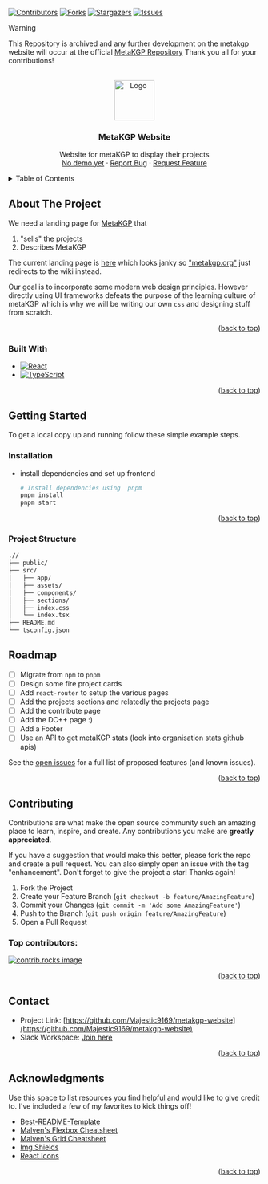 <!-- Improved compatibility of back to top link: See: https://github.com/othneildrew/Best-README-Template/pull/73 -->
<a id="readme-top"></a>
<!--
*** Thanks for checking out the Best-README-Template. If you have a suggestion
*** that would make this better, please fork the repo and create a pull request
*** or simply open an issue with the tag "enhancement".
*** Don't forget to give the project a star!
*** Thanks again! Now go create something AMAZING! :D
-->



<!-- PROJECT SHIELDS -->
<!--
*** I'm using markdown "reference style" links for readability.
*** Reference links are enclosed in brackets [ ] instead of parentheses ( ).
*** See the bottom of this document for the declaration of the reference variables
*** for contributors-url, forks-url, etc. This is an optional, concise syntax you may use.
*** https://www.markdownguide.org/basic-syntax/#reference-style-links
-->
[![Contributors][contributors-shield]][contributors-url]
[![Forks][forks-shield]][forks-url]
[![Stargazers][stars-shield]][stars-url]
[![Issues][issues-shield]][issues-url]

> [!WARNING]
> This Repository is archived and any further development on the metakgp website will occur at the official [MetaKGP Repository](https://github.com/metakgp/metakgp.org)
> Thank you all for your contributions!

<!-- PROJECT LOGO -->
<br />
<div align="center">
  <a href="https://github.com/Majestic9169/metakgp-website">
    <img src="https://external-content.duckduckgo.com/iu/?u=https%3A%2F%2Favatars.githubusercontent.com%2Fu%2F11089056%3Fs%3D280%26v%3D4&f=1&nofb=1&ipt=256d00f50ccece811f04675b62fb37d0857a0bcd7f8e2fdc59483c08d2eed445&ipo=images" alt="Logo" width="80" height="80">
  </a>

  <h3 align="center">MetaKGP Website</h3>

  <p align="center">
    Website for metaKGP to display their projects
    <br />
    <a href="https://github.com/Majestic9169/metakgp-website">No demo yet</a>
    ·
    <a href="https://github.com/Majestic9169/metakgp-website/issues/new?labels=bug&template=bug-report---.md">Report Bug</a>
    ·
    <a href="https://github.com/Majestic9169/metakgp-website/issues/new?labels=enhancement&template=feature-request---.md">Request Feature</a>
  </p>
</div>



<!-- TABLE OF CONTENTS -->
<details>
  <summary>Table of Contents</summary>
  <ol>
    <li>
      <a href="#about-the-project">About The Project</a>
      <ul>
        <li><a href="#built-with">Built With</a></li>
      </ul>
    </li>
    <li>
      <a href="#getting-started">Getting Started</a>
      <ul>
        <li><a href="#installation">Installation</a></li>
        <li><a href="#project-structure">Project Structure</a></li>
      </ul>
    </li>
    <li><a href="#roadmap">Roadmap</a></li>
    <li><a href="#contributing">Contributing</a></li>
    <li><a href="#contact">Contact</a></li>
    <li><a href="#acknowledgments">Acknowledgments</a></li>
  </ol>
</details>



<!-- ABOUT THE PROJECT -->
## About The Project

We need a landing page for [MetaKGP](https://wiki.metakgp.org) that 

1. "sells" the projects
1. Describes MetaKGP

The current landing page is [here](https://metakgp.github.io/) which looks janky
so ["metakgp.org"](https://metakgp.org) just redirects to the wiki instead. 

Our goal is to incorporate some modern web design principles. However directly using UI
frameworks defeats the purpose of the learning culture of metaKGP which is why we will
be writing our own `css` and designing stuff from scratch.

<p align="right">(<a href="#readme-top">back to top</a>)</p>



### Built With

* [![React][React.js]][React-url]
* [![TypeScript][TypeScript]][TypeScript-url]

<p align="right">(<a href="#readme-top">back to top</a>)</p>



<!-- GETTING STARTED -->
## Getting Started

To get a local copy up and running follow these simple example steps.

### Installation

* install dependencies and set up frontend
  ```sh
  # Install dependencies using  pnpm
  pnpm install
  pnpm start

  ```

<p align="right">(<a href="#readme-top">back to top</a>)</p>

### Project Structure

```sh
.//
├── public/
├── src/
│   ├── app/
│   ├── assets/
│   ├── components/
│   ├── sections/
│   ├── index.css
│   └── index.tsx
├── README.md
└── tsconfig.json
```

<!-- ROADMAP -->
## Roadmap

- [ ] Migrate from `npm` to `pnpm`
- [ ] Design some fire project cards
- [ ] Add `react-router` to setup the various pages
- [ ] Add the projects sections and relatedly the projects page
- [ ] Add the contribute page
- [ ] Add the DC++ page :)
- [ ] Add a Footer
- [ ] Use an API to get metaKGP stats (look into organisation stats github apis)

See the [open issues](https://github.com/Majestic9169/metakgp-website/issues) for a full list of proposed features (and known issues).

<p align="right">(<a href="#readme-top">back to top</a>)</p>



<!-- CONTRIBUTING -->
## Contributing

Contributions are what make the open source community such an amazing place to learn, inspire, and create. Any contributions you make are **greatly appreciated**.

If you have a suggestion that would make this better, please fork the repo and create a pull request. You can also simply open an issue with the tag "enhancement".
Don't forget to give the project a star! Thanks again!

1. Fork the Project
2. Create your Feature Branch (`git checkout -b feature/AmazingFeature`)
3. Commit your Changes (`git commit -m 'Add some AmazingFeature'`)
4. Push to the Branch (`git push origin feature/AmazingFeature`)
5. Open a Pull Request

### Top contributors:

<a href="https://github.com/Majestic9169/metakgp-website/graphs/contributors">
  <img src="https://contrib.rocks/image?repo=Majestic9169/metakgp-website" alt="contrib.rocks image" />
</a>

<p align="right">(<a href="#readme-top">back to top</a>)</p>

<!-- CONTACT -->
## Contact

* Project Link: [https://github.com/Majestic9169/metakgp-website](https://github.com/Majestic9169/metakgp-website)
* Slack Workspace: [Join here](https://join.slack.com/t/metakgp/shared_invite/zt-2vgkizrok-mOEtk9NQCR8ba5s6M2U5PQ)

<p align="right">(<a href="#readme-top">back to top</a>)</p>



<!-- ACKNOWLEDGMENTS -->
## Acknowledgments

Use this space to list resources you find helpful and would like to give credit to. I've included a few of my favorites to kick things off!

* [Best-README-Template](https://github.com/othneildrew/Best-README-Template)
* [Malven's Flexbox Cheatsheet](https://flexbox.malven.co/)
* [Malven's Grid Cheatsheet](https://grid.malven.co/)
* [Img Shields](https://shields.io)
* [React Icons](https://react-icons.github.io/react-icons/search)

<p align="right">(<a href="#readme-top">back to top</a>)</p>



<!-- MARKDOWN LINKS & IMAGES -->
<!-- https://www.markdownguide.org/basic-syntax/#reference-style-links -->
[contributors-shield]: https://img.shields.io/github/contributors/Majestic9169/metakgp-website.svg?style=for-the-badge
[contributors-url]: https://github.com/Majestic9169/metakgp-website/graphs/contributors
[forks-shield]: https://img.shields.io/github/forks/Majestic9169/metakgp-website.svg?style=for-the-badge
[forks-url]: https://github.com/Majestic9169/metakgp-website/network/members
[stars-shield]: https://img.shields.io/github/stars/Majestic9169/metakgp-website.svg?style=for-the-badge
[stars-url]: https://github.com/Majestic9169/metakgp-website/stargazers
[issues-shield]: https://img.shields.io/github/issues/Majestic9169/metakgp-website.svg?style=for-the-badge
[issues-url]: https://github.com/Majestic9169/metakgp-website/issues
[license-shield]: https://img.shields.io/github/license/Majestic9169/metakgp-website.svg?style=for-the-badge
[license-url]: https://github.com/Majestic9169/metakgp-website/blob/master/LICENSE.txt
[linkedin-shield]: https://img.shields.io/badge/-LinkedIn-black.svg?style=for-the-badge&logo=linkedin&colorB=555
[linkedin-url]: https://linkedin.com/in/Majestic9169
[product-screenshot]: images/screenshot.png
[React.js]: https://img.shields.io/badge/React-20232A?style=for-the-badge&logo=react&logoColor=61DAFB
[React-url]: https://reactjs.org/
[TypeScript]: https://img.shields.io/badge/TypeScript-007ACC?style=for-the-badge&logo=typescript&logoColor=white
[TypeScript-url]: https://www.typescriptlang.org/
